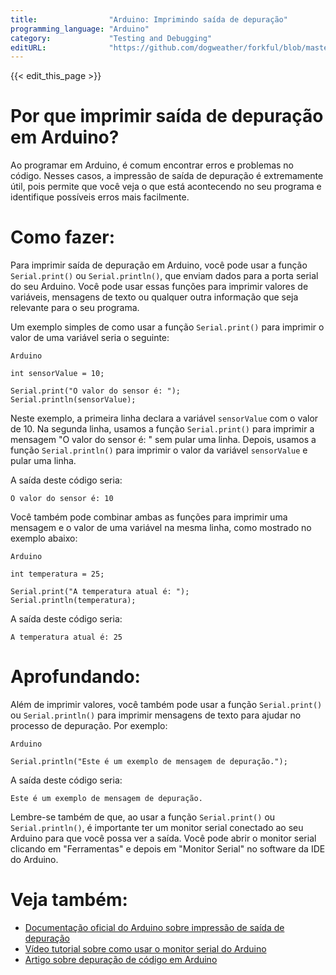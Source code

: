 ```yaml
---
title:                "Arduino: Imprimindo saída de depuração"
programming_language: "Arduino"
category:             "Testing and Debugging"
editURL:              "https://github.com/dogweather/forkful/blob/master/content/pt/arduino/printing-debug-output.md"
---
```


{{< edit_this_page >}}

# Por que imprimir saída de depuração em Arduino?

Ao programar em Arduino, é comum encontrar erros e problemas no código. Nesses casos, a impressão de saída de depuração é extremamente útil, pois permite que você veja o que está acontecendo no seu programa e identifique possíveis erros mais facilmente.

# Como fazer:

Para imprimir saída de depuração em Arduino, você pode usar a função `Serial.print()` ou `Serial.println()`, que enviam dados para a porta serial do seu Arduino. Você pode usar essas funções para imprimir valores de variáveis, mensagens de texto ou qualquer outra informação que seja relevante para o seu programa.

Um exemplo simples de como usar a função `Serial.print()` para imprimir o valor de uma variável seria o seguinte:

```
Arduino

int sensorValue = 10;

Serial.print("O valor do sensor é: ");
Serial.println(sensorValue);
```

Neste exemplo, a primeira linha declara a variável `sensorValue` com o valor de 10. Na segunda linha, usamos a função `Serial.print()` para imprimir a mensagem "O valor do sensor é: " sem pular uma linha. Depois, usamos a função `Serial.println()` para imprimir o valor da variável `sensorValue` e pular uma linha.

A saída deste código seria:

```
O valor do sensor é: 10
```

Você também pode combinar ambas as funções para imprimir uma mensagem e o valor de uma variável na mesma linha, como mostrado no exemplo abaixo:

```
Arduino

int temperatura = 25;

Serial.print("A temperatura atual é: ");
Serial.println(temperatura);
```

A saída deste código seria:

```
A temperatura atual é: 25
```

# Aprofundando:

Além de imprimir valores, você também pode usar a função `Serial.print()` ou `Serial.println()` para imprimir mensagens de texto para ajudar no processo de depuração. Por exemplo:

```
Arduino

Serial.println("Este é um exemplo de mensagem de depuração.");
```

A saída deste código seria:

```
Este é um exemplo de mensagem de depuração.
```

Lembre-se também de que, ao usar a função `Serial.print()` ou `Serial.println()`, é importante ter um monitor serial conectado ao seu Arduino para que você possa ver a saída. Você pode abrir o monitor serial clicando em "Ferramentas" e depois em "Monitor Serial" no software da IDE do Arduino.

# Veja também:

- [Documentação oficial do Arduino sobre impressão de saída de depuração](https://www.arduino.cc/reference/en/language/functions/communication/serial/print/)
- [Vídeo tutorial sobre como usar o monitor serial do Arduino](https://www.youtube.com/watch?v=qRzcg4w2tnc)
- [Artigo sobre depuração de código em Arduino](https://create.arduino.cc/projecthub/ianl10/debugging-arduino-code-the-easy-way-45b35e)